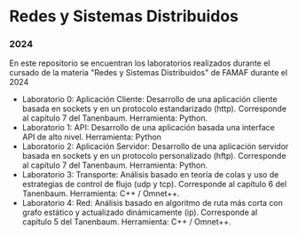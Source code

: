 # Redes y Sistemas Distribuidos
### 2024

En este repositorio se encuentran los laboratorios realizados durante el cursado de la materia "Redes y Sistemas Distribuidos" de FAMAF durante el 2024
- Laboratorio 0: Aplicación Cliente: Desarrollo de una aplicación cliente basada en sockets y en un protocolo estandarizado (http). Corresponde al capítulo 7 del Tanenbaum. Herramienta: Python.
- Laboratorio 1: API: Desarrollo de una aplicación basada una interface API de alto nivel. Herramienta: Python
- Laboratorio 2: Aplicación Servidor: Desarrollo de una aplicación servidor basada en sockets y en un protocolo personalizado (hftp). Corresponde al capítulo 7 del Tanenbaum. Herramienta: Python.
- Laboratorio 3: Transporte: Análisis basado en teoría de colas y uso de estrategias de control de flujo (udp y tcp). Corresponde al capítulo 6 del Tanenbaum. Herramienta: C++ / Omnet++.
- Laboratorio 4: Red: Análisis basado en algoritmo de ruta más corta con grafo estático y actualizado dinámicamente (ip). Corresponde al capítulo 5 del Tanenbaum. Herramienta: C++ / Omnet++. 
